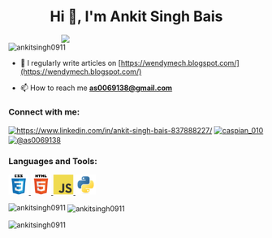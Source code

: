 
<h1 align="center">Hi 👋, I'm Ankit Singh Bais</h1>
<!-- <h3 align="center">Mechanical Engineer</h3> -->
<img align="right" src = "https://user-images.githubusercontent.com/55389276/140866485-8fb1c876-9a8f-4d6a-98dc-08c4981eaf70.gif" width = "400px" margin-top = "5px">

<p align="left"> <img src="https://komarev.com/ghpvc/?username=ankitsingh0911&label=Profile%20views&color=0e75b6&style=flat" alt="ankitsingh0911" /> </p>

- 📝 I regularly write articles on [https://wendymech.blogspot.com/](https://wendymech.blogspot.com/)

- 📫 How to reach me **as0069138@gmail.com**

<h3 align="left">Connect with me:</h3>
<p align="left">
<a href="https://linkedin.com/in/https://www.linkedin.com/in/ankit-singh-bais-837888227/" target="blank"><img align="center" src="https://raw.githubusercontent.com/rahuldkjain/github-profile-readme-generator/master/src/images/icons/Social/linked-in-alt.svg" alt="https://www.linkedin.com/in/ankit-singh-bais-837888227/" height="30" width="40" /></a>
<a href="https://instagram.com/caspian_010" target="blank"><img align="center" src="https://raw.githubusercontent.com/rahuldkjain/github-profile-readme-generator/master/src/images/icons/Social/instagram.svg" alt="caspian_010" height="30" width="40" /></a>
<a href="https://www.hackerrank.com/@as0069138" target="blank"><img align="center" src="https://raw.githubusercontent.com/rahuldkjain/github-profile-readme-generator/master/src/images/icons/Social/hackerrank.svg" alt="@as0069138" height="30" width="40" /></a>
</p>

<h3 align="left">Languages and Tools:</h3>
<p align="left"> <a href="https://www.w3schools.com/css/" target="_blank" rel="noreferrer"> <img src="https://raw.githubusercontent.com/devicons/devicon/master/icons/css3/css3-original-wordmark.svg" alt="css3" width="40" height="40"/> </a> <a href="https://www.w3.org/html/" target="_blank" rel="noreferrer"> <img src="https://raw.githubusercontent.com/devicons/devicon/master/icons/html5/html5-original-wordmark.svg" alt="html5" width="40" height="40"/> </a> <a href="https://developer.mozilla.org/en-US/docs/Web/JavaScript" target="_blank" rel="noreferrer"> <img src="https://raw.githubusercontent.com/devicons/devicon/master/icons/javascript/javascript-original.svg" alt="javascript" width="40" height="40"/> </a> <a href="https://www.python.org" target="_blank" rel="noreferrer"> <img src="https://raw.githubusercontent.com/devicons/devicon/master/icons/python/python-original.svg" alt="python" width="40" height="40"/> </a> </p>

<p><img align="left" src="https://github-readme-stats.vercel.app/api/top-langs?username=ankitsingh0911&show_icons=true&locale=en&layout=compact" alt="ankitsingh0911" /></p>

<p>&nbsp;<img align="center" src="https://github-readme-stats.vercel.app/api?username=ankitsingh0911&show_icons=true&locale=en" alt="ankitsingh0911" /></p>

<p><img align="center" src="https://github-readme-streak-stats.herokuapp.com/?user=ankitsingh0911&" alt="ankitsingh0911" /></p>

